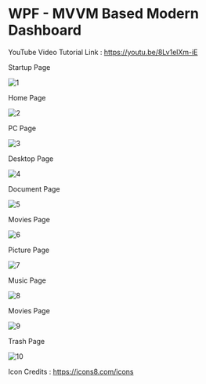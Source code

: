 # WPF - MVVM Based Modern Dashboard

YouTube Video Tutorial Link : https://youtu.be/8Lv1elXm-iE

Startup Page

![1](https://user-images.githubusercontent.com/55704859/135316048-5b48eaa7-9860-427b-99d9-9706962bf89c.png)


Home Page


![2](https://user-images.githubusercontent.com/55704859/135316304-415db2d8-fdf2-492d-a09a-1d02d3b9873a.png)

PC Page



![3](https://user-images.githubusercontent.com/55704859/135316435-9c99786e-07f6-4a43-b091-b65da1225d2b.png)


Desktop Page


![4](https://user-images.githubusercontent.com/55704859/135316536-b8012e31-9b0d-4a96-a8ed-5d6dcf9fb50c.png)


Document Page


![5](https://user-images.githubusercontent.com/55704859/135316662-91fafe6c-180e-451c-9248-3e39ce9d9d61.png)


Movies Page


![6](https://user-images.githubusercontent.com/55704859/135316721-986fb790-4d31-4944-8b1d-a0f185e9fa10.png)


Picture Page


![7](https://user-images.githubusercontent.com/55704859/135316780-d90240f0-133b-4793-8c8b-c5601d0ef45b.png)


Music Page


![8](https://user-images.githubusercontent.com/55704859/135316904-6918db0c-3667-4e19-a0bc-ef10ebc201cf.png)


Movies Page


![9](https://user-images.githubusercontent.com/55704859/135316961-701ca5a9-e543-4ec8-81be-dddfba173dfa.png)


Trash Page


![10](https://user-images.githubusercontent.com/55704859/135317165-6ed5f086-a7fa-49bb-a817-83bef29bce1f.png)


Icon Credits : https://icons8.com/icons


